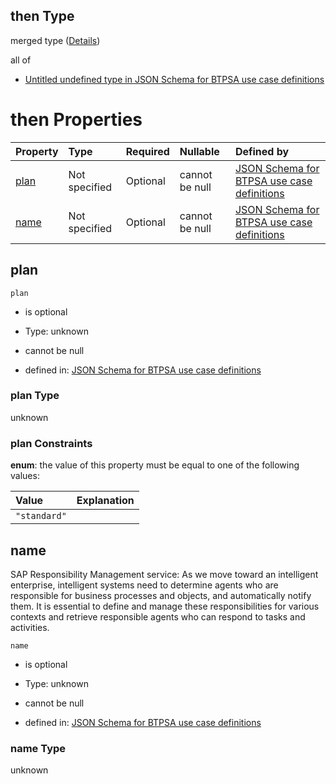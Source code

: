 ## then Type

merged type ([Details](btpsa-usecase-properties-services-items-allof-1-then-allof-99-then.md))

all of

*   [Untitled undefined type in JSON Schema for BTPSA use case definitions](btpsa-usecase-properties-services-items-allof-1-then-allof-99-then-allof-0.md "check type definition")

# then Properties

| Property      | Type          | Required | Nullable       | Defined by                                                                                                                                                                                                            |
| :------------ | :------------ | :------- | :------------- | :-------------------------------------------------------------------------------------------------------------------------------------------------------------------------------------------------------------------- |
| [plan](#plan) | Not specified | Optional | cannot be null | [JSON Schema for BTPSA use case definitions](btpsa-usecase-properties-services-items-allof-1-then-allof-99-then-properties-plan.md "undefined#/properties/services/items/allOf/1/then/allOf/99/then/properties/plan") |
| [name](#name) | Not specified | Optional | cannot be null | [JSON Schema for BTPSA use case definitions](btpsa-usecase-properties-services-items-allof-1-then-allof-99-then-properties-name.md "undefined#/properties/services/items/allOf/1/then/allOf/99/then/properties/name") |

## plan



`plan`

*   is optional

*   Type: unknown

*   cannot be null

*   defined in: [JSON Schema for BTPSA use case definitions](btpsa-usecase-properties-services-items-allof-1-then-allof-99-then-properties-plan.md "undefined#/properties/services/items/allOf/1/then/allOf/99/then/properties/plan")

### plan Type

unknown

### plan Constraints

**enum**: the value of this property must be equal to one of the following values:

| Value        | Explanation |
| :----------- | :---------- |
| `"standard"` |             |

## name

SAP Responsibility Management service: As we move toward an intelligent enterprise, intelligent systems need to determine agents who are responsible for business processes and objects, and automatically notify them. It is essential to define and manage these responsibilities for various contexts and retrieve responsible agents who can respond to tasks and activities.

`name`

*   is optional

*   Type: unknown

*   cannot be null

*   defined in: [JSON Schema for BTPSA use case definitions](btpsa-usecase-properties-services-items-allof-1-then-allof-99-then-properties-name.md "undefined#/properties/services/items/allOf/1/then/allOf/99/then/properties/name")

### name Type

unknown
